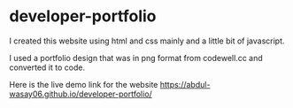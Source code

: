 # developer-portfolio

I created this website using html and css mainly and a little bit of javascript.

I used a portfolio design that was in png format from codewell.cc and converted it to code.

Here is the live demo link for the website
https://abdul-wasay06.github.io/developer-portfolio/
